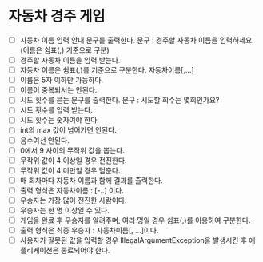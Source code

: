 # 자동차 경주 게임
- [ ] 자동차 이름 입력 안내 문구를 출력한다. 문구 : 경주할 자동차 이름을 입력하세요.(이름은 쉼표(,) 기준으로 구분)
- [ ] 경주할 자동차 이름을 입력 받는다.
- [ ] 자동차 이름은 쉼표(,)를 기준으로 구분한다. 자동차이름[,...]
- [ ] 이름은 5자 이하만 가능하다.
- [ ] 이름이 중복되서는 안된다.
- [ ] 시도 횟수를 묻는 문구를 출력한다. 문구 : 시도할 회수는 몇회인가요?
- [ ] 시도 횟수를 입력 받는다.
- [ ] 시도 횟수는 숫자여야 한다.
- [ ] int의 max 값이 넘어가면 안된다.
- [ ] 음수여선 안된다.
- [ ] 0에서 9 사이의 무작위 값을 뽑는다.
- [ ] 무작위 값이 4 이상일 경우 전진한다.
- [ ] 무작위 값이 4 미만일 경우 멈춘다.
- [ ] 매 회차마다 자동차 이름과 함께 결과를 출력한다.
- [ ] 출력 형식은 자동차이름 : [-..] 이다.
- [ ] 우승자는 가장 많이 전진한 사람이다.
- [ ] 우승자는 한 명 이상일 수 있다.
- [ ] 게임을 완료 후 우승자를 알려주며, 여러 명일 경우 쉼표(,)를 이용하여 구분한다. 
- [ ] 출력 형식은 최종 우승자 : 자동차이름[, ...]이다.
- [ ] 사용자가 잘못된 값을 입력할 경우 IllegalArgumentException을 발생시킨 후 애플리케이션은 종료되어야 한다.